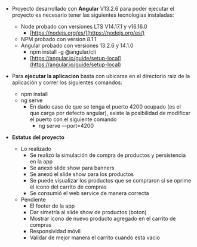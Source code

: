  - Proyecto desarrollado con **Angular** V13.2.6 para poder ejecutar el proyecto es necesario tener las siguientes tecnologias instaladas:


    -   Node probado con versiones LTS V14.17.1 y v16.16.0
        -   [](https://nodejs.org/es/)[https://nodejs.org/es/](https://nodejs.org/es/)
    -   NPM probado con version 8.1.1
    -   Angular probado con versiones 13.2.6 y 14.1.0
        -   npm install -g @angular/cli
        -   [](https://angular.io/guide/setup-local)[https://angular.io/guide/setup-local](https://angular.io/guide/setup-local)
-   Para **ejecutar la aplicacion** basta con ubicarse en el directorio raiz de la aplicación y correr los siguientes comandos:
    -   npm install
    -   ng serve
        -   En dado caso de que se tenga el puerto 4200 ocupado (es el que carga por defecto angular), existe la posibilidad de modificar el puerto con el siguiente comando
            -   ng serve —port=4200
-   **Estatus del proyecto**
    -   Lo realizado
        -   Se realizó la simulación de compra de productos y persistencia en la app
        -   Se anexó slide show para banners
        -   Se anexó el slide show para los productos
        -   Se puede visualizar los productos que se compraron si se oprime el icono del carrito de compras
        -   Se consumió el web service de manera correcta
    -   Pendiente
        -   El footer de la app
        -   Dar simetría al slide show de productos (boton)
        -   Mostrar icono de nuevo producto agregado en el carrito de compras
        -   Responsividad móvil
        -    Validar de mejor manera el carrito cuando esta vacío   